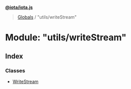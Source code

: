 **[@iota/iota.js](../README.md)**

> [Globals](../README.md) / "utils/writeStream"

# Module: "utils/writeStream"

## Index

### Classes

* [WriteStream](../classes/_utils_writestream_.writestream.md)
